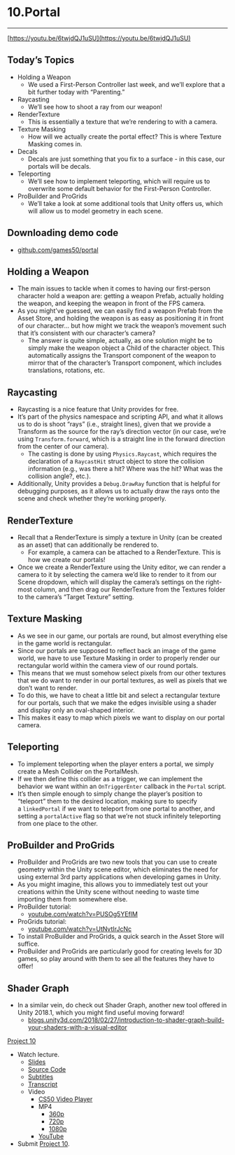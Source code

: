 # 10.Portal

---

[https://youtu.be/6twjdQJ1uSU](https://youtu.be/6twjdQJ1uSU)

## **Today’s Topics**

- Holding a Weapon
    - We used a First-Person Controller last week, and we’ll explore that a bit further today with “Parenting.”
- Raycasting
    - We’ll see how to shoot a ray from our weapon!
- RenderTexture
    - This is essentially a texture that we’re rendering to with a camera.
- Texture Masking
    - How will we actually create the portal effect? This is where Texture Masking comes in.
- Decals
    - Decals are just something that you fix to a surface - in this case, our portals will be decals.
- Teleporting
    - We’ll see how to implement teleporting, which will require us to overwrite some default behavior for the First-Person Controller.
- ProBuilder and ProGrids
    - We’ll take a look at some additional tools that Unity offers us, which will allow us to model geometry in each scene.

## **Downloading demo code**

- [github.com/games50/portal](https://github.com/games50/portal)

## **Holding a Weapon**

- The main issues to tackle when it comes to having our first-person character hold a weapon are: getting a weapon Prefab, actually holding the weapon, and keeping the weapon in front of the FPS camera.
- As you might’ve guessed, we can easily find a weapon Prefab from the Asset Store, and holding the weapon is as easy as positioning it in front of our character… but how might we track the weapon’s movement such that it’s consistent with our character’s camera?
    - The answer is quite simple, actually, as one solution might be to simply make the weapon object a Child of the character object. This automatically assigns the Transport component of the weapon to mirror that of the character’s Transport component, which includes translations, rotations, etc.

## **Raycasting**

- Raycasting is a nice feature that Unity provides for free.
- It’s part of the physics namespace and scripting API, and what it allows us to do is shoot “rays” (i.e., straight lines), given that we provide a Transform as the source for the ray’s direction vector (in our case, we’re using `Transform.forward`, which is a straight line in the forward direction from the center of our camera).
    - The casting is done by using `Physics.Raycast`, which requires the declaration of a `RaycastHit` struct object to store the collision information (e.g., was there a hit? Where was the hit? What was the collision angle?, etc.).
- Additionally, Unity provides a `Debug.DrawRay` function that is helpful for debugging purposes, as it allows us to actually draw the rays onto the scene and check whether they’re working properly.

## **RenderTexture**

- Recall that a RenderTexture is simply a texture in Unity (can be created as an asset) that can additionally be rendered to.
    - For example, a camera can be attached to a RenderTexture. This is how we create our portals!
- Once we create a RenderTexture using the Unity editor, we can render a camera to it by selecting the camera we’d like to render to it from our Scene dropdown, which will display the camera’s settings on the right-most column, and then drag our RenderTexture from the Textures folder to the camera’s “Target Texture” setting.

## **Texture Masking**

- As we see in our game, our portals are round, but almost everything else in the game world is rectangular.
- Since our portals are supposed to reflect back an image of the game world, we have to use Texture Masking in order to properly render our rectangular world within the camera view of our round portals.
- This means that we must somehow select pixels from our other textures that we do want to render in our portal textures, as well as pixels that we don’t want to render.
- To do this, we have to cheat a little bit and select a rectangular texture for our portals, such that we make the edges invisible using a shader and display only an oval-shaped interior.
- This makes it easy to map which pixels we want to display on our portal camera.

## **Teleporting**

- To implement teleporting when the player enters a portal, we simply create a Mesh Collider on the PortalMesh.
- If we then define this collider as a trigger, we can implement the behavior we want within an `OnTriggerEnter` callback in the `Portal` script.
- It’s then simple enough to simply change the player’s position to “teleport” them to the desired location, making sure to specify a `linkedPortal` if we want to teleport from one portal to another, and setting a `portalActive` flag so that we’re not stuck infinitely teleporting from one place to the other.

## **ProBuilder and ProGrids**

- ProBuilder and ProGrids are two new tools that you can use to create geometry within the Unity scene editor, which eliminates the need for using external 3rd party applications when developing games in Unity.
- As you might imagine, this allows you to immediately test out your creations within the Unity scene without needing to waste time importing them from somewhere else.
- ProBuilder tutorial:
    - [youtube.com/watch?v=PUSOg5YEflM](https://www.youtube.com/watch?v=PUSOg5YEflM)
- ProGrids tutorial:
    - [youtube.com/watch?v=UtNvtIrJcNc](https://www.youtube.com/watch?v=UtNvtIrJcNc)
- To install ProBuilder and ProGrids, a quick search in the Asset Store will suffice.
- ProBuilder and ProGrids are particularly good for creating levels for 3D games, so play around with them to see all the features they have to offer!

## **Shader Graph**

- In a similar vein, do check out Shader Graph, another new tool offered in Unity 2018.1, which you might find useful moving forward!
    - [blogs.unity3d.com/2018/02/27/introduction-to-shader-graph-build-your-shaders-with-a-visual-editor](https://blogs.unity3d.com/2018/02/27/introduction-to-shader-graph-build-your-shaders-with-a-visual-editor/)

[Project 10 ](10%20Portal%20998d4cb7a146453592fb6149601fce34/Project%2010%20f0bb47f8f2434480a20ca72264363f5a.md)

- Watch lecture.
    - [Slides](https://cdn.cs50.net/games/2018/spring/lectures/10/lecture10.pdf)
    - [Source Code](http://cdn.cs50.net/games/2018/spring/lectures/10/src10.zip)
    - [Subtitles](https://cdn.cs50.net/games/2018/spring/lectures/10/lang/en/lecture10.srt)
    - [Transcript](https://cdn.cs50.net/games/2018/spring/lectures/10/lang/en/lecture10.srt)
    - Video
        - [CS50 Video Player](https://video.cs50.io/6twjdQJ1uSU?screen=sO3SHOhaZLs)
        - MP4
            - [360p](https://cdn.cs50.net/games/2018/spring/lectures/10/lecture10-360p.mp4.download.download)
            - [720p](https://cdn.cs50.net/games/2018/spring/lectures/10/lecture10-720p.mp4.download)
            - [1080p](https://cdn.cs50.net/games/2018/spring/lectures/10/lecture10-1080p.mp4.download)
        - [YouTube](https://youtu.be/6twjdQJ1uSU)
- Submit [Project 10](10%20Portal%20998d4cb7a146453592fb6149601fce34/Project%2010%20f0bb47f8f2434480a20ca72264363f5a.md).